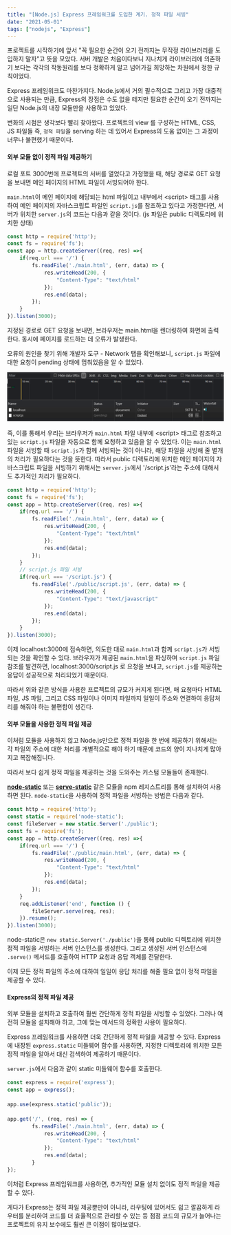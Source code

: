 ```yaml
---
title: "[Node.js] Express 프레임워크를 도입한 계기. 정적 파일 서빙"
date: "2021-05-01"
tags: ["nodejs", "Express"]
---
```

프로젝트를 시작하기에 앞서 "꼭 필요한 순간이 오기 전까지는 무작정 라이브러리를 도입하지 말자"고 뜻을 모았다. 서버 개발은 처음이다보니 지나치게 라이브러리에 의존하기 보다는 각각의 작동원리를 보다 정확하게 알고 넘어가길 희망하는 차원에서 정한 규칙이었다.

Express 프레임워크도 마찬가지다. Node.js에서 거의 필수적으로 그리고 가장 대중적으로 사용되는 만큼, Express의 장점은 수도 없을 테지만 필요한 순간이 오기 전까지는 일단 Node.js의 내장 모듈만을 사용하고 있었다. 

변화의 시점은 생각보다 빨리 찾아왔다. 프로젝트의 view 를 구성하는 HTML, CSS, JS 파일들 즉, ```정적 파일```을 serving 하는 데 있어서 Express의 도움 없이는 그 과정이 너무나 불편했기 때문이다.



#### 외부 모듈 없이 정적 파일 제공하기

로컬 포트 3000번에 프로젝트의 서버를 열었다고 가정했을 때, 해당 경로로 GET 요청을 보내면 메인 페이지의 HTML 파일이 서빙되어야 한다.

```main.html```이 메인 페이지에 해당되는 html 파일이고 내부에서 \<script> 태그를 사용하여 메인 페이지의 자바스크립트 파일인 ```script.js```를 참조하고 있다고 가정한다면, 서버가 위치한 ```server.js```의 코드는 다음과 같을 것이다. (js 파일은 public 디렉토리에 위치한 상태)

```javascript
const http = require('http');
const fs = require('fs');
const app = http.createServer((req, res) =>{
    if(req.url === '/') {
        fs.readFile('./main.html', (err, data) => {
            res.writeHead(200, {
                "Content-Type": "text/html"
            });
            res.end(data);
        });
    }
}).listen(3000);
```

지정된 경로로 GET 요청을 보내면, 브라우저는 main.html을 렌더링하여 화면에 출력한다. 동시에 페이지를 로드하는 데 오류가 발생한다.

오류의 원인을 찾기 위해 개발자 도구 - Network 탭을 확인해보니, ```script.js``` 파일에 대한 요청이 pending 상태에 멈춰있음을 알 수 있었다.

![사진1](../../../src/images/staticfile.PNG)



즉, 이를 통해서 우리는 브라우저가 ```main.html``` 파일 내부에 \<script> 태그로 참조하고 있는 ```script.js``` 파일을 자동으로 함께 요청하고 있음을 알 수 있었다. 이는 ```main.html``` 파일을 서빙할 때 ```script.js```가 함께 서빙되는 것이 아니라, 해당 파일을 서빙해 줄 별개의 처리가 필요하다는 것을 뜻한다. 따라서 public 디렉토리에 위치한 메인 페이지의 자바스크립트 파일을 서빙하기 위해서는 ```server.js```에서 '/script.js'라는 주소에 대해서도 추가적인 처리가 필요하다.

```javascript
const http = require('http');
const fs = require('fs');
const app = http.createServer((req, res) =>{
    if(req.url === '/') {
        fs.readFile('./main.html', (err, data) => {
            res.writeHead(200, {
                "Content-Type": "text/html"
            });
            res.end(data);
        });
    }
    // script.js 파일 서빙
    if(req.url === '/script.js') {
        fs.readFile('./public/script.js', (err, data) => {
            res.writeHead(200, {
                "Content-Type": "text/javascript"
            });
            res.end(data);
        });
    }
}).listen(3000);
```

이제 localhost:3000에 접속하면, 의도한 대로 ```main.html```과 함께 ```script.js```가 서빙되는 것을 확인할 수 있다. 브라우저가 제공된 ```main.html```을 파싱하며 ```script.js``` 파일 참조를 발견하면, localhost:3000/script.js 로 요청을 보내고, ```script.js```를 제공하는 응답이 성공적으로 처리되었기 때문이다.

따라서 위와 같은 방식을 사용한 프로젝트의 규모가 커지게 된다면, 매 요청마다 HTML 파일, JS 파일, 그리고 CSS 파일이나 이미지 파일까지 일일이 주소와 연결하여 응답처리를 해줘야 하는 불편함이 생긴다.



#### 외부 모듈을 사용한 정적 파일 제공

이처럼 모듈을 사용하지 않고 Node.js만으로 정적 파일을 한 번에 제공하기 위해서는 각 파일의 주소에 대한 처리를 개별적으로 해야 하기 때문에 코드의 양이 지나치게 많아지고 복잡해집니다. 

따라서 보다 쉽게 정적 파일을 제공하는 것을 도와주는 커스텀 모듈들이 존재한다.

**[node-static](https://www.npmjs.com/package/node-static)** 또는 **[serve-static](https://www.npmjs.com/package/serve-static)** 같은 모듈을 npm 레지스트리를 통해 설치하여 사용하면 된다. ```node-static```을 사용하여 정적 파일을 서빙하는 방법은 다음과 같다.

```javascript
const http = require('http');
const static = require('node-static');
const fileServer = new static.Server('./public');
const fs = require('fs');
const app = http.createServer((req, res) =>{
    if(req.url === '/') {
        fs.readFile('./public/main.html', (err, data) => {
            res.writeHead(200, {
                "Content-Type": "text/html"
            });
            res.end(data);
        });
    }
	req.addListener('end', function () {
        fileServer.serve(req, res);
    }).resume();
}).listen(3000);
```

node-static은 ```new static.Server('./public')```을 통해 public 디렉토리에 위치한 정적 파일을 서빙하는 서버 인스턴스를 생성한다. 그리고 생성된 서버 인스턴스에 ```.serve()``` 메서드를 호출하여 HTTP 요청과 응답 객체를 전달한다.



이제 모든 정적 파일의 주소에 대하여 일일이 응답 처리를 해줄 필요 없이 정적 파일을 제공할 수 있다.



#### Express의 정적 파일 제공

외부 모듈을 설치하고 호출하여 훨씬 간단하게 정적 파일을 서빙할 수 있었다. 그러나 여전히 모듈을 설치해야 하고, 그에 맞는 메서드의 정확한 사용이 필요하다.

Express 프레임워크를 사용하면 더욱 간단하게 정적 파일을 제공할 수 있다. Express에 내장된 ```express.static``` 미들웨어 함수를 사용하면, 지정한 디렉토리에 위치한 모든 정적 파일을 알아서 대신 검색하여 제공하기 때문이다.

```server.js```에서 다음과 같이 static 미들웨어 함수를 호출한다.

```javascript
const express = require('express');
const app = express();

app.use(express.static('public'));

app.get('/', (req, res) => {
        fs.readFile('./main.html', (err, data) => {
            res.writeHead(200, {
                "Content-Type": "text/html"
            });
            res.end(data);
        }
});
```

이처럼 Express 프레임워크를 사용하면, 추가적인 모듈 설치 없이도 정적 파일을 제공할 수 있다. 

게다가 Express는 정적 파일 제공뿐만이 아니라, 라우팅에 있어서도 쉽고 깔끔하게 라우터를 분리하여 코드를 더 효율적으로 관리할 수 있는 등 점점 코드의 규모가 늘어나는 프로젝트의 유지 보수에도 훨씬 큰 이점이 많아보였다.